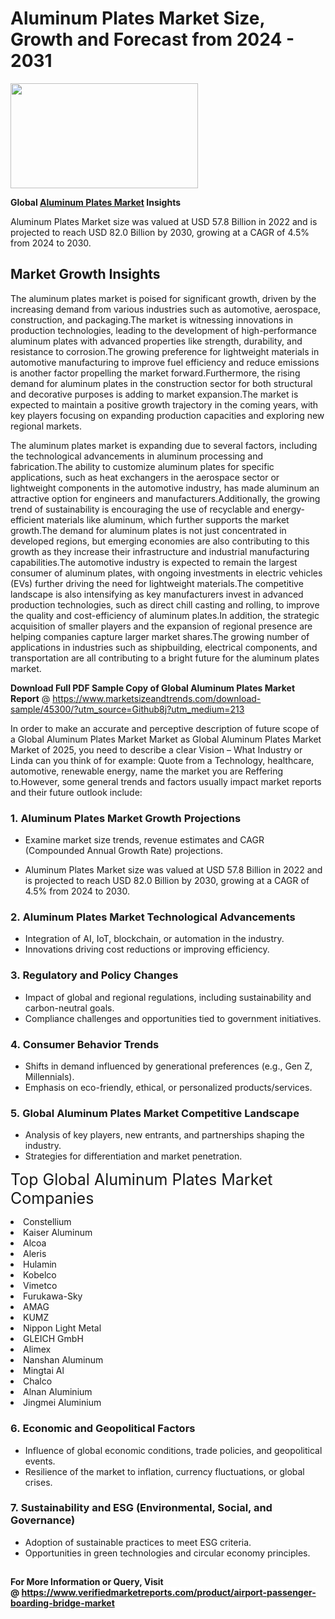<H1>Aluminum Plates Market Size, Growth and Forecast from 2024 - 2031</H1><img class="aligncenter size-medium wp-image-584254" src="https://thirdeyenews.in/wp-content/uploads/2024/09/Global-Market-Research-300x168.jpeg" alt="" width="300" height="168" /><p><strong>Global&nbsp;<a href="https://www.marketsizeandtrends.com/download-sample/45300/?utm_source=Github8j?utm_medium=213">Aluminum Plates Market</a> Insights</strong></p><p>Aluminum Plates Market size was valued at USD 57.8 Billion in 2022 and is projected to reach USD 82.0 Billion by 2030, growing at a CAGR of 4.5% from 2024 to 2030.</p><p><h2>Market Growth Insights</h2> <p>The aluminum plates market is poised for significant growth, driven by the increasing demand from various industries such as automotive, aerospace, construction, and packaging.The market is witnessing innovations in production technologies, leading to the development of high-performance aluminum plates with advanced properties like strength, durability, and resistance to corrosion.The growing preference for lightweight materials in automotive manufacturing to improve fuel efficiency and reduce emissions is another factor propelling the market forward.Furthermore, the rising demand for aluminum plates in the construction sector for both structural and decorative purposes is adding to market expansion.The market is expected to maintain a positive growth trajectory in the coming years, with key players focusing on expanding production capacities and exploring new regional markets.</p> <p>The aluminum plates market is expanding due to several factors, including the technological advancements in aluminum processing and fabrication.The ability to customize aluminum plates for specific applications, such as heat exchangers in the aerospace sector or lightweight components in the automotive industry, has made aluminum an attractive option for engineers and manufacturers.Additionally, the growing trend of sustainability is encouraging the use of recyclable and energy-efficient materials like aluminum, which further supports the market growth.The demand for aluminum plates is not just concentrated in developed regions, but emerging economies are also contributing to this growth as they increase their infrastructure and industrial manufacturing capabilities.The automotive industry is expected to remain the largest consumer of aluminum plates, with ongoing investments in electric vehicles (EVs) further driving the need for lightweight materials.The competitive landscape is also intensifying as key manufacturers invest in advanced production technologies, such as direct chill casting and rolling, to improve the quality and cost-efficiency of aluminum plates.In addition, the strategic acquisition of smaller players and the expansion of regional presence are helping companies capture larger market shares.The growing number of applications in industries such as shipbuilding, electrical components, and transportation are all contributing to a bright future for the aluminum plates market.</p> <p><span class=""><strong>Download Full PDF Sample Copy of Global Aluminum Plates Market Report</strong> @ <a href="https://www.marketsizeandtrends.com/download-sample/45300/?utm_source=Github8j?utm_medium=213" target="_blank">https://www.marketsizeandtrends.com/download-sample/45300/?utm_source=Github8j?utm_medium=213</a></span></p><p>In order to make an accurate and perceptive description of future scope of a Global&nbsp;Aluminum Plates Market Market as Global&nbsp;Aluminum Plates Market Market of 2025, you need to describe a clear Vision &ndash; What Industry or Linda can you think of for example: Quote from a Technology, healthcare, automotive, renewable energy, name the market you are Reffering to.However, some general trends and factors usually impact market reports and their future outlook include:</p><h3>1.&nbsp;<strong>Aluminum Plates Market Growth Projections</strong></h3><ul><li>Examine market size trends, revenue estimates and CAGR (Compounded Annual Growth Rate) projections.</li><li><p>Aluminum Plates Market size was valued at USD 57.8 Billion in 2022 and is projected to reach USD 82.0 Billion by 2030, growing at a CAGR of 4.5% from 2024 to 2030.</p></li></ul><h3>2.&nbsp;<strong>Aluminum Plates Market Technological Advancements</strong></h3><ul><li>Integration of AI, IoT, blockchain, or automation in the industry.</li><li>Innovations driving cost reductions or improving efficiency.</li></ul><h3>3.&nbsp;<strong>Regulatory and Policy Changes</strong></h3><ul><li>Impact of global and regional regulations, including sustainability and carbon-neutral goals.</li><li>Compliance challenges and opportunities tied to government initiatives.</li></ul><h3>4.&nbsp;<strong>Consumer Behavior Trends</strong></h3><ul><li>Shifts in demand influenced by generational preferences (e.g., Gen Z, Millennials).</li><li>Emphasis on eco-friendly, ethical, or personalized products/services.</li></ul><h3>5.&nbsp;<strong>Global Aluminum Plates Market Competitive Landscape</strong></h3><ul><li>Analysis of key players, new entrants, and partnerships shaping the industry.</li><li>Strategies for differentiation and market penetration.</li></ul><p data-pm-slice="1 1 []"><span style="color: inherit; font-family: inherit; font-size: 25px;">Top Global Aluminum Plates Market Companies</span></p><div class="" data-test-id=""><p><li>Constellium</li><li> Kaiser Aluminum</li><li> Alcoa</li><li> Aleris</li><li> Hulamin</li><li> Kobelco</li><li> Vimetco</li><li> Furukawa-Sky</li><li> AMAG</li><li> KUMZ</li><li> Nippon Light Metal</li><li> GLEICH GmbH</li><li> Alimex</li><li> Nanshan Aluminum</li><li> Mingtai Al</li><li> Chalco</li><li> Alnan Aluminium</li><li> Jingmei Aluminium</li></p></div><h3>6.&nbsp;<strong>Economic and Geopolitical Factors</strong></h3><ul><li>Influence of global economic conditions, trade policies, and geopolitical events.</li><li>Resilience of the market to inflation, currency fluctuations, or global crises.</li></ul><h3>7.&nbsp;<strong>Sustainability and ESG (Environmental, Social, and Governance)</strong></h3><ul><li>Adoption of sustainable practices to meet ESG criteria.</li><li>Opportunities in green technologies and circular economy principles.</li></ul><h2><strong style="font-size: 14px;">For More Information or Query, Visit @&nbsp;</strong><a style="background-color: #ffffff; font-size: 14px;" href="https://www.marketsizeandtrends.com/report/aluminum-plates-market/" target="_blank">https://www.verifiedmarketreports.com/product/airport-passenger-boarding-bridge-market</a></h2>